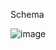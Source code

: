 Schema

![image](https://user-images.githubusercontent.com/79548116/163052324-f299fdb3-f3b1-4ace-98be-76bec1c941a9.png)
